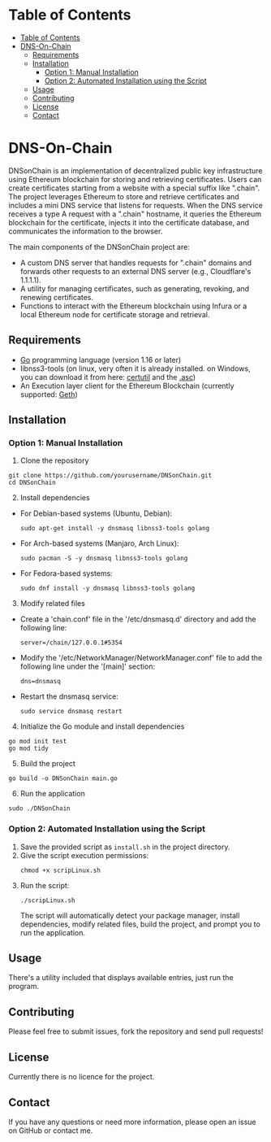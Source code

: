 # Table of Contents

- [Table of Contents](#table-of-contents)
- [DNS-On-Chain](#DNSonChain)
  - [Requirements](#requirements)
  - [Installation](#installation)
    - [Option 1: Manual Installation](#option-1-manual-installation)
    - [Option 2: Automated Installation using the Script](#option-2-automated-installation-using-the-script)
  - [Usage](#usage)
  - [Contributing](#contributing)
  - [License](#license)
  - [Contact](#contact)

<a name="DNSonChain"></a>
# DNS-On-Chain

DNSonChain is an implementation of decentralized public key infrastructure using Ethereum blockchain for storing and retrieving certificates. 
Users can create certificates starting from a website with a special suffix like ".chain". 
The project leverages Ethereum to store and retrieve certificates and includes a mini DNS service that listens for requests. 
When the DNS service receives a type A request with a ".chain" hostname, it queries the Ethereum blockchain for the certificate, 
injects it into the certificate database, and communicates the information to the browser.

The main components of the DNSonChain project are:
- A custom DNS server that handles requests for ".chain" domains and forwards other requests to an external DNS server (e.g., Cloudflare's 1.1.1.1).
- A utility for managing certificates, such as generating, revoking, and renewing certificates.
- Functions to interact with the Ethereum blockchain using Infura or a local Ethereum node for certificate storage and retrieval.

<a name="requirements"></a>
## Requirements

- [Go](https://golang.org/doc/install) programming language (version 1.16 or later)
- libnss3-tools (on linux, very often it is already installed. on Windows, you can download it from here: [certutil](https://dist.torproject.org/torbrowser/12.0.4/mar-tools-win64.zip) and the [.asc](https://dist.torproject.org/torbrowser/12.0.4/mar-tools-win64.zip.asc))
- An Execution layer client for the Ethereum Blockchain (currently supported: [Geth](https://geth.ethereum.org/downloads/))

<a name="installation"></a>
## Installation

<a name="manual-installation"></a>
### Option 1: Manual Installation

1. Clone the repository
```
git clone https://github.com/yourusername/DNSonChain.git
cd DNSonChain
```

2. Install dependencies
- For Debian-based systems (Ubuntu, Debian):
  ```
  sudo apt-get install -y dnsmasq libnss3-tools golang
  ```
- For Arch-based systems (Manjaro, Arch Linux):
  ```
  sudo pacman -S -y dnsmasq libnss3-tools golang
  ```
- For Fedora-based systems:
  ```
  sudo dnf install -y dnsmasq libnss3-tools golang
  ```
3. Modify related files
- Create a 'chain.conf' file in the '/etc/dnsmasq.d' directory and add the following line:
  ```
  server=/chain/127.0.0.1#5354
  ```
- Modify the '/etc/NetworkManager/NetworkManager.conf' file to add the following line under the '[main]' section:
  ```
  dns=dnsmasq
  ```
- Restart the dnsmasq service:
  ```
  sudo service dnsmasq restart
  ```
  
4. Initialize the Go module and install dependencies
```
go mod init test
go mod tidy
```

5. Build the project
```
go build -o DNSonChain main.go
```

6. Run the application
```
sudo ./DNSonChain
```

<a name="script-installation"></a>
### Option 2: Automated Installation using the Script

1. Save the provided script as `install.sh` in the project directory.
2. Give the script execution permissions:
   ```
   chmod +x scripLinux.sh
   ```
3. Run the script:
   ```
   ./scripLinux.sh
   ```
   The script will automatically detect your package manager, install dependencies, modify related files, build the project, and prompt you to run the application.

<a name="usage"></a>
## Usage

There's a utility included that displays available entries, just run the program.

## Contributing

Please feel free to submit issues, fork the repository and send pull requests!

<a name="license"></a>
## License

Currently there is no licence for the project.

## Contact

If you have any questions or need more information, please open an issue on GitHub or contact me.

